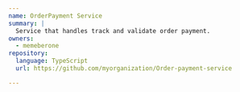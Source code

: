 ```yaml
---
name: OrderPayment Service
summary: |
  Service that handles track and validate order payment.
owners:
  - memeberone
repository:
  language: TypeScript
  url: https://github.com/myorganization/Order-payment-service

---
```


<NodeGraph />

